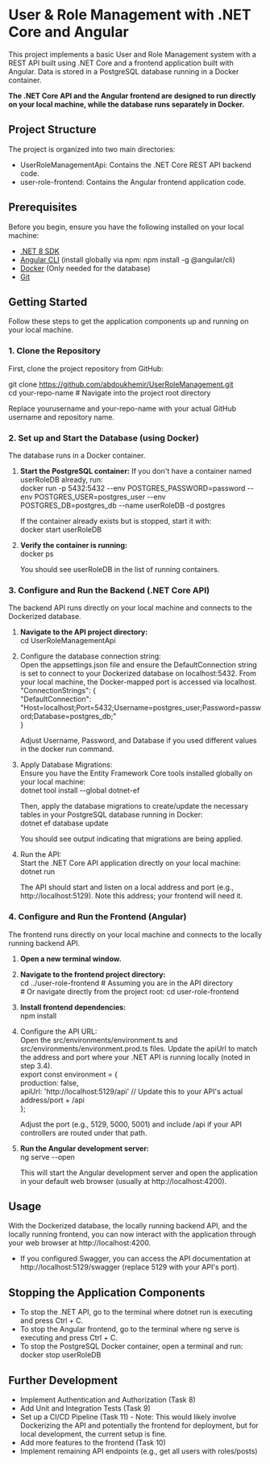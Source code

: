 # **User & Role Management with .NET Core and Angular**

This project implements a basic User and Role Management system with a REST API built using .NET Core and a frontend application built with Angular. Data is stored in a PostgreSQL database running in a Docker container.

**The .NET Core API and the Angular frontend are designed to run directly on your local machine, while the database runs separately in Docker.**

## **Project Structure**

The project is organized into two main directories:

* UserRoleManagementApi: Contains the .NET Core REST API backend code.  
* user-role-frontend: Contains the Angular frontend application code.

## **Prerequisites**

Before you begin, ensure you have the following installed on your local machine:

* [.NET 8 SDK](https://dotnet.microsoft.com/download/dotnet/8.0)  
* [Angular CLI](https://angular.io/cli) (install globally via npm: npm install \-g @angular/cli)  
* [Docker](https://www.docker.com/get-started/) (Only needed for the database)  
* [Git](https://git-scm.com/downloads)

## **Getting Started**

Follow these steps to get the application components up and running on your local machine.

### **1\. Clone the Repository**

First, clone the project repository from GitHub:

git clone https://github.com/abdoukhemir/UserRoleManagement.git  
cd your-repo-name \# Navigate into the project root directory

Replace yourusername and your-repo-name with your actual GitHub username and repository name.

### **2\. Set up and Start the Database (using Docker)**

The database runs in a Docker container.

1. **Start the PostgreSQL container:** If you don't have a container named userRoleDB already, run:  
   docker run \-p 5432:5432 \--env POSTGRES\_PASSWORD=password \--env POSTGRES\_USER=postgres\_user \--env POSTGRES\_DB=postgres\_db \--name userRoleDB \-d postgres

   If the container already exists but is stopped, start it with:  
   docker start userRoleDB

2. **Verify the container is running:**  
   docker ps

   You should see userRoleDB in the list of running containers.

### **3\. Configure and Run the Backend (.NET Core API)**

The backend API runs directly on your local machine and connects to the Dockerized database.

1. **Navigate to the API project directory:**  
   cd UserRoleManagementApi

2. Configure the database connection string:  
   Open the appsettings.json file and ensure the DefaultConnection string is set to connect to your Dockerized database on localhost:5432. From your local machine, the Docker-mapped port is accessed via localhost.  
   "ConnectionStrings": {  
     "DefaultConnection": "Host=localhost;Port=5432;Username=postgres\_user;Password=password;Database=postgres\_db;"  
   }

   Adjust Username, Password, and Database if you used different values in the docker run command.  
3. Apply Database Migrations:  
   Ensure you have the Entity Framework Core tools installed globally on your local machine:  
   dotnet tool install \--global dotnet-ef

   Then, apply the database migrations to create/update the necessary tables in your PostgreSQL database running in Docker:  
   dotnet ef database update

   You should see output indicating that migrations are being applied.  
4. Run the API:  
   Start the .NET Core API application directly on your local machine:  
   dotnet run

   The API should start and listen on a local address and port (e.g., http://localhost:5129). Note this address; your frontend will need it.

### **4\. Configure and Run the Frontend (Angular)**

The frontend runs directly on your local machine and connects to the locally running backend API.

1. **Open a new terminal window.**  
2. **Navigate to the frontend project directory:**  
   cd ../user-role-frontend \# Assuming you are in the API directory  
   \# Or navigate directly from the project root: cd user-role-frontend

3. **Install frontend dependencies:**  
   npm install

4. Configure the API URL:  
   Open the src/environments/environment.ts and src/environments/environment.prod.ts files. Update the apiUrl to match the address and port where your .NET API is running locally (noted in step 3.4).  
   export const environment \= {  
     production: false,  
     apiUrl: 'http://localhost:5129/api' // Update this to your API's actual address/port \+ /api  
   };

   Adjust the port (e.g., 5129, 5000, 5001\) and include /api if your API controllers are routed under that path.  
5. **Run the Angular development server:**  
   ng serve \--open

   This will start the Angular development server and open the application in your default web browser (usually at http://localhost:4200).

## **Usage**

With the Dockerized database, the locally running backend API, and the locally running frontend, you can now interact with the application through your web browser at http://localhost:4200.

* If you configured Swagger, you can access the API documentation at http://localhost:5129/swagger (replace 5129 with your API's port).

## **Stopping the Application Components**

* To stop the .NET API, go to the terminal where dotnet run is executing and press Ctrl \+ C.  
* To stop the Angular frontend, go to the terminal where ng serve is executing and press Ctrl \+ C.  
* To stop the PostgreSQL Docker container, open a terminal and run:  
  docker stop userRoleDB

## **Further Development**

* Implement Authentication and Authorization (Task 8\)  
* Add Unit and Integration Tests (Task 9\)  
* Set up a CI/CD Pipeline (Task 11\) \- Note: This would likely involve Dockerizing the API and potentially the frontend for deployment, but for local development, the current setup is fine.  
* Add more features to the frontend (Task 10\)  
* Implement remaining API endpoints (e.g., get all users with roles/posts)
